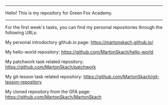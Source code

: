 ----------

Hello!
This is my repository for Green Fox Academy.

----------

For the first week's tasks, you can find my personal repositories through the following URLs:

My personal introductory github.io page:
https://martonskach.github.io/ 

My hello-world repository:
https://github.com/MartonSkach/hello-world

My patchwork task related repository:
https://github.com/MartonSkach/patchwork

My git-lesson task related repository:
https://github.com/MartonSkach/git-lesson-repository

My cloned repository from the GFA page:
https://github.com/MartonSkach/MartonSkach

